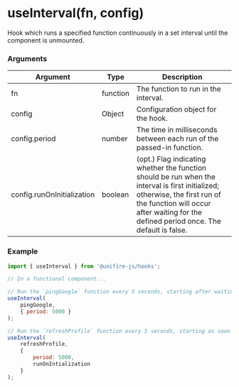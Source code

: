 # useInterval(fn, config)

Hook which runs a specified function continuously in a set interval until the component is unmounted.

### Arguments

| Argument | Type | Description |
| --- | --- | --- |
| fn | function | The function to run in the interval. |
| config | Object | Configuration object for the hook. |
| config.period | number | The time in milliseconds between each run of the passed-in function. |
| config.runOnInitialization | boolean | (opt.) Flag indicating whether the function should be run when the interval is first initialized; otherwise, the first run of the function will occur after waiting for the defined period once. The default is false. |

### Example

```js
import { useInterval } from '@unifire-js/hooks';

// In a functional component...

// Run the `pingGoogle` function every 5 seconds, starting after waiting the initial 5 seconds first.
useInterval(
    pingGoogle,
    { period: 5000 }
);

// Run the `refreshProfile` function every 5 seconds, starting as soon as the component mounts.
useInterval(
    refreshProfile,
    {
        period: 5000,
        runOnIntialization
    }
);
```